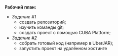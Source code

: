 **Рабочий план:**

  + *Задание #1*
	- создать репозиторий;
	- изучить команды git;
	- создать проект с помощью CUBA Platform;
  + *Задание #2*
   	- собрать готовый код (например в UberJAR);
	- запустить проект на удалённом хостинге
